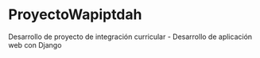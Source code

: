 # ProyectoWapiptdah
Desarrollo de proyecto de integración curricular - Desarrollo de aplicación web con Django
